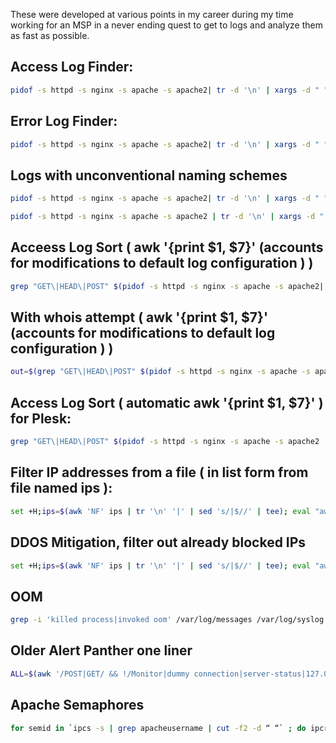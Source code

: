These were developed at various points in my career during my time working for an MSP in a never ending quest to get to logs and analyze them as fast as possible. 

## Access Log Finder:
```bash
pidof -s httpd -s nginx -s apache -s apache2| tr -d '\n' | xargs -d " " -I pid find /proc/pid/fd -type l -exec  readlink -f {} \; | grep -E "access.*log" | sort | uniq
```

## Error Log Finder:
```bash
pidof -s httpd -s nginx -s apache -s apache2| tr -d '\n' | xargs -d " " -I pid find /proc/pid/fd -type l -exec  readlink -f {} \; | grep -E "error.*log" | sort | uniq
```

## Logs with unconventional naming schemes
```bash
pidof -s httpd -s nginx -s apache -s apache2| tr -d '\n' | xargs -d " " -I pid find /proc/pid/fd -type l -exec  readlink -f {} \; | grep -v "^/proc\|^/dev\|^/tmp\|^/etc" | sort | uniq
```
```bash
pidof -s httpd -s nginx -s apache -s apache2 | tr -d '\n' | xargs -d " " -I pid find /proc/pid/fd -type l -exec  readlink -f {} \; | grep -v "proc" | sort | uniq
```
## Acceess Log Sort ( awk '{print $1, $7}' (accounts for modifications to default log configuration ) )

```bash
grep "GET\|HEAD\|POST" $(pidof -s httpd -s nginx -s apache -s apache2| tr -d '\n' | xargs -d " " -I pid find /proc/pid/fd -type l -exec readlink -f {} \; | grep -E "access.*log" | sort | uniq) |  awk -F"GET|HEAD|POST|HTTP" '{ ip=$1; gsub(",", "",ip); split(ip, ipa, ":| "); fil=ipa[1]; split(fil, file, "/"); print file[length(file)] " " ipa[2] " ", $2 }' | sort | uniq -c | sort -nr | head -20 | column -t
```

## With whois attempt ( awk '{print $1, $7}' (accounts for modifications to default log configuration ) )
```bash
out=$(grep "GET\|HEAD\|POST" $(pidof -s httpd -s nginx -s apache -s apache2| tr -d '\n' | xargs -d " " -I pid find /proc/pid/fd -type l -exec readlink -f {} \; | grep -E "access.*log" | sort | uniq) |  awk -F"GET|HEAD|POST|HTTP" '{ ip=$1; gsub(",", "",ip); split(ip, ipa, ":| "); fil=ipa[1]; split(fil, file, "/"); print file[length(file)] " " ipa[2] " ", $2 }' | sort | uniq -c | sort -nr | head -20 | column -t) && loc=$(for i in $(echo "$out" | awk '{print $3}'); do echo " $(whois $i | grep -i country | awk '{print $2}' | tr '[:lower:]' '[:upper:]' | grep "[A-Z][A-Z]" |head -1)";done ) && paste <(echo "$out") <(echo "$loc") | column -t
```
## Access Log Sort ( automatic awk '{print $1, $7}' ) for Plesk:
```bash
grep "GET\|HEAD\|POST" $(pidof -s httpd -s nginx -s apache -s apache2 | tr -d '\n' | xargs -d " " -I pid find /proc/pid/fd -type l -exec readlink -f {} \; | grep -E "access.*log" | sort | uniq) | awk -F"GET|HEAD|POST|HTTP" '{ ip=$1; gsub(",", "",ip); split(ip, ipa, ":| "); fil=ipa[1]; split(fil, file, "/"); print file[6] " " ipa[2] " ", $2 }' | sort | uniq -c | sort -nr | head -20 | column -t
```

## Filter IP addresses from a file ( in list form from file named ips ):
```bash
set +H;ips=$(awk 'NF' ips | tr '\n' '|' | sed 's/|$//' | tee); eval "awk '!/"${ips}"|^$/ {print}' file"
```

## DDOS Mitigation, filter out already blocked IPs
```bash
set +H;ips=$(awk 'NF' ips | tr '\n' '|' | sed 's/|$//' | tee); eval "awk '!/"${ips}"|^$/ {print}' /var/log/httpd/example.com-access.log" | awk '{print $1, $7}' | sort | uniq -c |sort -nr |head
```

## OOM
```bash
grep -i 'killed process|invoked oom' /var/log/messages /var/log/syslog 2>/dev/null | grep 'httpd|nginx|apache'
```

## Older Alert Panther one liner 
```bash
ALL=$(awk '/POST|GET/ && !/Monitor|dummy connection|server-status|127.0.0.1|localhost|^  -/  {print $0}' <(grep -P '^\d+(\.\d+){3}\s' $(lsof | awk '/httpd|nginx|apache2/ && /access/ && /log/ && !a[$9]++ {print $9}' 2>/dev/null) ) | awk '{print $1}' | awk -F":" '{print $2}' | sort | uniq -c | sort -nr | head -25) && IPS=$(awk '{print $2}' <<< "$ALL" | tr -d ,) &&  COUNTRY=$(for i in $(echo "$IPS"); do tmpwho=$(whois $i) && tmpwhoflag=0 && if [[ "$tmpwho" =~ .*IANA.* ]]; then echo "Private" && tmpwhoflag=1; fi && if ( [[ $(grep -ic country "$tmpwho" 2>&1) == 0 ]] && [ "$tmpwhoflag" -eq 0 ]); then echo "Unknown" && tmpwhoflag=1 ; fi && if [[ "$tmpwhoflag" -eq 0 ]]; then grep -i country <(echo "$tmpwho") 2>&1 | tail -1 | awk '{print $2}' && tmpwhoflag=1; fi && if [[ "$tmpwhoflag" -eq 0 ]]; then echo "Unknown"; fi; done) && paste -d " " <(echo "$COUNT") <(echo "$IPS") <(echo "$COUNTRY") | column -t
```
## Apache Semaphores
```bash
for semid in `ipcs -s | grep apacheusername | cut -f2 -d “ “` ; do ipcrm -s $semid ; done
```
